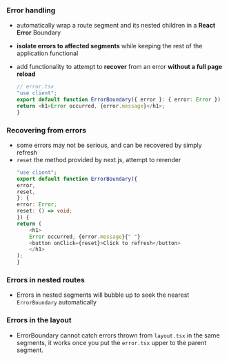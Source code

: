 ### Error handling
- automatically wrap a route segment and its nested children in a **React Error** Boundary
- **isolate errors to affected segments** while keeping the rest of the application functional
- add functionality to attempt to **recover** from an error **without a full page reload**

    ```typescript
    // error.tsx
    "use client";
    export default function ErrorBoundary({ error }: { error: Error }) {
    return <h1>Error occurred, {error.message}</h1>;
    }
    ```

### Recovering from errors
- some errors may not be serious, and can be recovered by simply refresh
- `reset` the method provided by next.js, attempt to rerender
    ```typescript
    "use client";
    export default function ErrorBoundary({
    error,
    reset,
    }: {
    error: Error;
    reset: () => void;
    }) {
    return (
        <h1>
        Error occurred, {error.message}{" "}
        <button onClick={reset}>Click to refresh</button>
        </h1>
    );
    }
    ```

### Errors in nested routes
- Errors in nested segments will bubble up to seek the nearest `ErrorBoundary` automatically

### Errors in the layout
- ErrorBoundary cannot catch errors thrown from `layout.tsx` in the same segments, it works once you put the `error.tsx` upper to the parent segment.